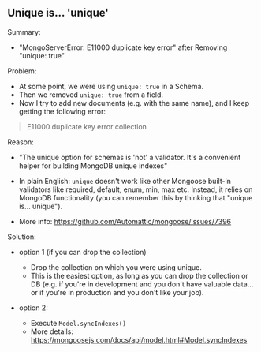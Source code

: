 

## Unique is... 'unique'


Summary:
- "MongoServerError: E11000 duplicate key error" after Removing "unique: true"


Problem:
- At some point, we were using `unique: true` in a Schema.
- Then we removed `unique: true` from a field.
- Now I try to add new documents (e.g. with the same name), and I keep getting the following error:

> E11000 duplicate key error collection


Reason:

- "The unique option for schemas is 'not' a validator. It's a convenient helper for building MongoDB unique indexes"

- In plain English: `unique` doesn't work like other Mongoose built-in validators like required, default, enum, min, max etc. Instead, it relies on MongoDB functionality (you can remember this by thinking that "unique is... unique").


- More info: https://github.com/Automattic/mongoose/issues/7396


Solution:

- option 1 (if you can drop the collection)
  - Drop the collection on which you were using unique.
  - This is the easiest option, as long as you can drop the collection or DB (e.g. if you're in development and you don't have valuable data... or if you're in production and you don't like your job).

- option 2: 
  - Execute `Model.syncIndexes()` 
  - More details: https://mongoosejs.com/docs/api/model.html#Model.syncIndexes
  

